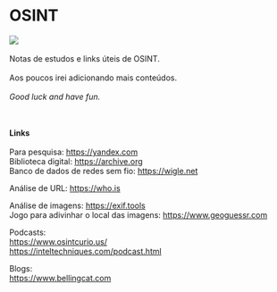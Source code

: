 # OSINT
<img src="https://i.ibb.co/vXSNtCn/OSINT.jpg" /><br><br>
Notas de estudos e links úteis de OSINT.
<br><br>
Aos poucos irei adicionando mais conteúdos.
<br><br>
<i>Good luck and have fun.</i>

<br><br>
<b>Links<br><br></b>
Para pesquisa: https://yandex.com <br>
Biblioteca digital: https://archive.org <br>
Banco de dados de redes sem fio: https://wigle.net <br>

Análise de URL: https://who.is <br>

Análise de imagens: https://exif.tools <br>
Jogo para adivinhar o local das imagens: https://www.geoguessr.com <br>

Podcasts: <br>
https://www.osintcurio.us/ <br>
https://inteltechniques.com/podcast.html <br>

Blogs: <br>
https://www.bellingcat.com
